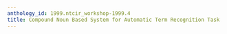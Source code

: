 ```yaml
---
anthology_id: 1999.ntcir_workshop-1999.4
title: Compound Noun Based System for Automatic Term Recognition Task
---
```

